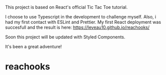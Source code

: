 This project is based on React's official Tic Tac Toe tutorial. 

I choose to use Typescript in the development to challenge myself. Also, i had my first contact with ESLint and Prettier.
My first React deployment was succesfull and the result is here: https://leveau10.github.io/reachooks/

Soon this project will be updated with Styled Components.

It's been a great adventure!
# reachooks
